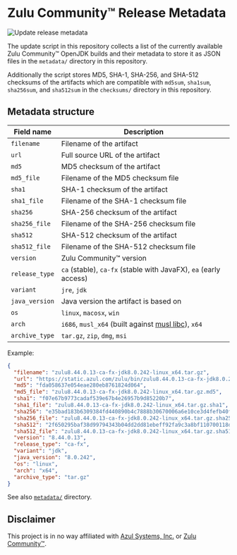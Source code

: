 # Zulu Community™ Release Metadata

![Update release metadata](https://github.com/joschi/zulu-metadata/workflows/Update%20release%20metadata/badge.svg)

The update script in this repository collects a list of the currently available Zulu Community™ OpenJDK builds and their metadata to store it as JSON files in the `metadata/` directory in this repository.

Additionally the script stores MD5, SHA-1, SHA-256, and SHA-512 checksums of the artifacts which are compatible with `md5sum`, `sha1sum`, `sha256sum`, and `sha512sum` in the `checksums/` directory in this repository.

## Metadata structure

| Field name     | Description                           |
| -------------- | ------------------------------------- |
| `filename`     | Filename of the artifact              |
| `url`          | Full source URL of the artifact       |
| `md5`          | MD5 checksum of the artifact          |
| `md5_file`     | Filename of the MD5 checksum file     |
| `sha1`         | SHA-1 checksum of the artifact        |
| `sha1_file`    | Filename of the SHA-1 checksum file   |
| `sha256`       | SHA-256 checksum of the artifact      |
| `sha256_file`  | Filename of the SHA-256 checksum file |
| `sha512`       | SHA-512 checksum of the artifact      |
| `sha512_file`  | Filename of the SHA-512 checksum file |
| `version`      | Zulu Community™ version               |
| `release_type` | `ca` (stable), `ca-fx` (stable with JavaFX), `ea` (early access) |
| `variant`      | `jre`, `jdk`                          |
| `java_version` | Java version the artifact is based on |
| `os`           | `linux`, `macosx`, `win`              |
| `arch`         | `i686`, `musl_x64` (built against [musl libc](https://musl.libc.org/)), `x64` |
| `archive_type` | `tar.gz`, `zip`, `dmg`, `msi`         |


Example:

```json
{
  "filename": "zulu8.44.0.13-ca-fx-jdk8.0.242-linux_x64.tar.gz",
  "url": "https://static.azul.com/zulu/bin/zulu8.44.0.13-ca-fx-jdk8.0.242-linux_x64.tar.gz",
  "md5": "fda058637e054eae280eb8761824d064",
  "md5_file": "zulu8.44.0.13-ca-fx-jdk8.0.242-linux_x64.tar.gz.md5",
  "sha1": "f07e67b9773cadaf539e67b4e26957b9d85220b7",
  "sha1_file": "zulu8.44.0.13-ca-fx-jdk8.0.242-linux_x64.tar.gz.sha1",
  "sha256": "e35bad183b6309384fd440890b4c7888b30670006a6e10ce3d4fefb40fbefc93",
  "sha256_file": "zulu8.44.0.13-ca-fx-jdk8.0.242-linux_x64.tar.gz.sha256",
  "sha512": "2f650295baf38d99794343b04dd2dd81ebeff92fa9c3a8bf110700118d1879e20016c6ff441f4488e87dd1fc733b87836e90ec9ba26184d8288c400e11bc9057",
  "sha512_file": "zulu8.44.0.13-ca-fx-jdk8.0.242-linux_x64.tar.gz.sha512",
  "version": "8.44.0.13",
  "release_type": "ca-fx",
  "variant": "jdk",
  "java_version": "8.0.242",
  "os": "linux",
  "arch": "x64",
  "archive_type": "tar.gz"
}
```

See also [`metadata/`](./metadata/) directory.

## Disclaimer

This project is in no way affiliated with [Azul Systems, Inc.](https://www.azul.com/) or [Zulu Community™](https://www.azul.com/products/zulu-community/).
